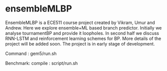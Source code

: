 # ensembleMLBP
EnsembleMLBP is a ECE511 course project created by Vikram, Umur and Andrew. Here we explore ensemble+ML based branch predictor. Initially we analyse tournamentBP and provide it loopholes. In second half we discuss RNN-LSTM and reinforcement learning schemes for BP. More details of the project will be added soon. The project is in early stage of development. 

Command : 
 gem5/run.sh 

Benchmark: 
 compile : 
     script/run.sh 

